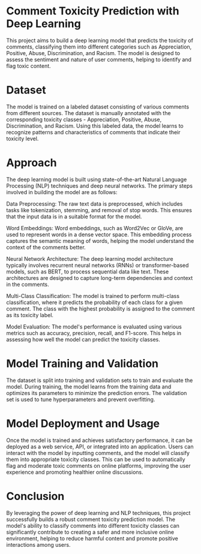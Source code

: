 # Comment Toxicity Prediction with Deep Learning
This project aims to build a deep learning model that predicts the toxicity of comments, classifying them into different categories such as Appreciation, Positive, Abuse, Discrimination, and Racism. The model is designed to assess the sentiment and nature of user comments, helping to identify and flag toxic content.

# Dataset
The model is trained on a labeled dataset consisting of various comments from different sources. The dataset is manually annotated with the corresponding toxicity classes - Appreciation, Positive, Abuse, Discrimination, and Racism. Using this labeled data, the model learns to recognize patterns and characteristics of comments that indicate their toxicity level.

# Approach
The deep learning model is built using state-of-the-art Natural Language Processing (NLP) techniques and deep neural networks. The primary steps involved in building the model are as follows:

Data Preprocessing: The raw text data is preprocessed, which includes tasks like tokenization, stemming, and removal of stop words. This ensures that the input data is in a suitable format for the model.

Word Embeddings: Word embeddings, such as Word2Vec or GloVe, are used to represent words in a dense vector space. This embedding process captures the semantic meaning of words, helping the model understand the context of the comments better.

Neural Network Architecture: The deep learning model architecture typically involves recurrent neural networks (RNNs) or transformer-based models, such as BERT, to process sequential data like text. These architectures are designed to capture long-term dependencies and context in the comments.

Multi-Class Classification: The model is trained to perform multi-class classification, where it predicts the probability of each class for a given comment. The class with the highest probability is assigned to the comment as its toxicity label.

Model Evaluation: The model's performance is evaluated using various metrics such as accuracy, precision, recall, and F1-score. This helps in assessing how well the model can predict the toxicity classes.

# Model Training and Validation
The dataset is split into training and validation sets to train and evaluate the model. During training, the model learns from the training data and optimizes its parameters to minimize the prediction errors. The validation set is used to tune hyperparameters and prevent overfitting.

# Model Deployment and Usage
Once the model is trained and achieves satisfactory performance, it can be deployed as a web service, API, or integrated into an application. Users can interact with the model by inputting comments, and the model will classify them into appropriate toxicity classes. This can be used to automatically flag and moderate toxic comments on online platforms, improving the user experience and promoting healthier online discussions.

# Conclusion
By leveraging the power of deep learning and NLP techniques, this project successfully builds a robust comment toxicity prediction model. The model's ability to classify comments into different toxicity classes can significantly contribute to creating a safer and more inclusive online environment, helping to reduce harmful content and promote positive interactions among users.
